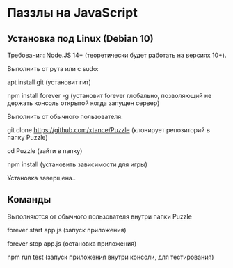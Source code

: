 
# Паззлы на JavaScript

## Установка под Linux (Debian 10)

Требования: Node.JS 14+ (теоретически будет работать на версиях 10+).

Выполнить от рута или с sudo:

apt install git (установит гит)

npm install forever -g (установит forever глобально, позволяющий не держать консоль открытой когда запущен сервер)


Выполнить от обычного пользователя:

git clone https://github.com/xtance/Puzzle (клонирует репозиторий в папку Puzzle)

cd Puzzle (зайти в папку)

npm install (установить зависимости для игры)

Установка завершена..

## Команды
Выполняются от обычного пользователя внутри папки Puzzle

forever start app.js (запуск приложения)

forever stop app.js (остановка приложения)

npm run test (запуск приложения внутри консоли, для тестирования)


